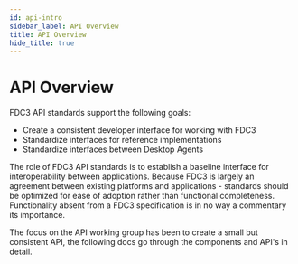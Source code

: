 ```yaml
---
id: api-intro
sidebar_label: API Overview
title: API Overview
hide_title: true
---
```

# API Overview

FDC3 API standards support the following goals:
- Create a consistent developer interface for working with FDC3 
- Standardize interfaces for reference implementations
- Standardize interfaces between Desktop Agents

The role of FDC3 API standards is to establish a baseline interface for interoperability between applications. Because FDC3 is largely an agreement between existing platforms and applications - standards should be optimized for ease of adoption rather than functional completeness. Functionality absent from a FDC3 specification is in no way a commentary its importance.

The focus on the API working group has been to create a small but consistent API, the following docs go through the components and API's in detail.
